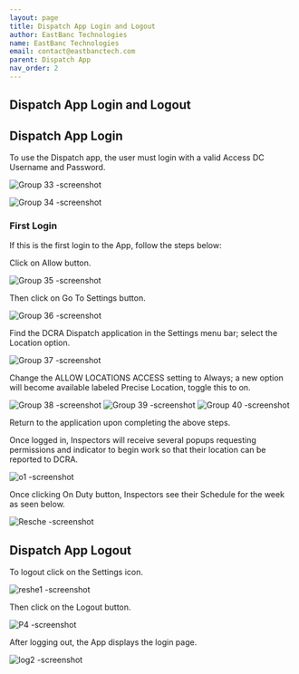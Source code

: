 ```yaml
---
layout: page
title: Dispatch App Login and Logout
author: EastBanc Technologies
name: EastBanc Technologies
email: contact@eastbanctech.com
parent: Dispatch App
nav_order: 2
---
```


<section id="dispatch-app-login-and-logout" markdown="1">

# Dispatch App Login and Logout

<section id="dispatch-app-login" markdown="1">

## Dispatch App Login
To use the Dispatch app, the user must login with a valid Access DC Username and Password.

![Group 33 -screenshot](../images/dispatch-app/da-login/dispatch-app-login1.jpg)

![Group 34 -screenshot](../images/dispatch-app/da-login/dispatch-app-login2.jpg)

<section id="first-login" markdown="1">

### First Login
If this is the first login to the App, follow the steps below:

Click on Allow button.

![Group 35 -screenshot](../images/dispatch-app/da-login/first-login1.png)

Then click on Go To Settings button.

![Group 36 -screenshot](../images/dispatch-app/da-login/first-login2.png)

Find the DCRA Dispatch application in the Settings menu bar; select the Location option.

![Group 37 -screenshot](../images/dispatch-app/da-login/ipad-settings1.png)

Change the ALLOW LOCATIONS ACCESS setting to Always; a new option will become available labeled Precise Location, toggle this to on.

![Group 38 -screenshot](../images/dispatch-app/da-login/ipad-settings2.png)
![Group 39 -screenshot](../images/dispatch-app/da-login/ipad-settings3.png)
![Group 40 -screenshot](../images/dispatch-app/da-login/ipad-settings4.png)

Return to the application upon completing the above steps.

Once logged in, Inspectors will receive several popups requesting permissions and indicator to begin work so that their location can be reported to DCRA.

![o1 -screenshot](../images/dispatch-app/da-login/first-login7.png)

Once clicking On Duty button, Inspectors see their Schedule for the week as seen below.

![Resche -screenshot](../images/dispatch-app/da-login/first-login8.png)

</section>

</section>

<section id="dispatch-app-logout" markdown="1">

## Dispatch App Logout

To logout click on the Settings icon.

![reshe1 -screenshot](../images/dispatch-app/da-login/dispatch-app-logout1.png)

Then click on the Logout button.

![P4 -screenshot](../images/dispatch-app/da-login/dispatch-app-logout2.png)

After logging out, the App displays the login page.

![log2 -screenshot](../images/dispatch-app/da-login/dispatch-app-logout3.png)
</section>
</section>
